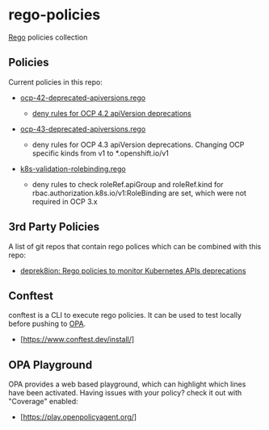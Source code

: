 # rego-policies
[Rego](https://www.openpolicyagent.org/docs/latest/policy-language/) policies collection

## Policies
Current policies in this repo:
- [ocp-42-deprecated-apiversions.rego](policy/ocp-42-deprecated-apiversions.rego)
    - [deny rules for OCP 4.2 apiVersion deprecations](https://docs.openshift.com/container-platform/4.2/release_notes/ocp-4-2-release-notes.html#ocp-4-2-deprecated-features)

- [ocp-43-deprecated-apiversions.rego](policy/ocp-43-deprecated-apiversions.rego)
    - deny rules for OCP 4.3 apiVersion deprecations. Changing OCP specific kinds from v1 to *.openshift.io/v1

- [k8s-validation-rolebinding.rego](policy/k8s-validation-rolebinding.rego)
    - deny rules to check roleRef.apiGroup and roleRef.kind for rbac.authorization.k8s.io/v1:RoleBinding are set, which were not required in OCP 3.x

## 3rd Party Policies
A list of git repos that contain rego polices which can be combined with this repo:
- [deprek8ion: Rego policies to monitor Kubernetes APIs deprecations](https://github.com/swade1987/deprek8ion)

## Conftest
conftest is a CLI to execute rego policies. It can be used to test locally before pushing to [OPA](https://www.openpolicyagent.org/).
- [https://www.conftest.dev/install/]

## OPA Playground
OPA provides a web based playground, which can highlight which lines have been activated. Having issues with your policy? check it out with "Coverage" enabled:
- [https://play.openpolicyagent.org/]